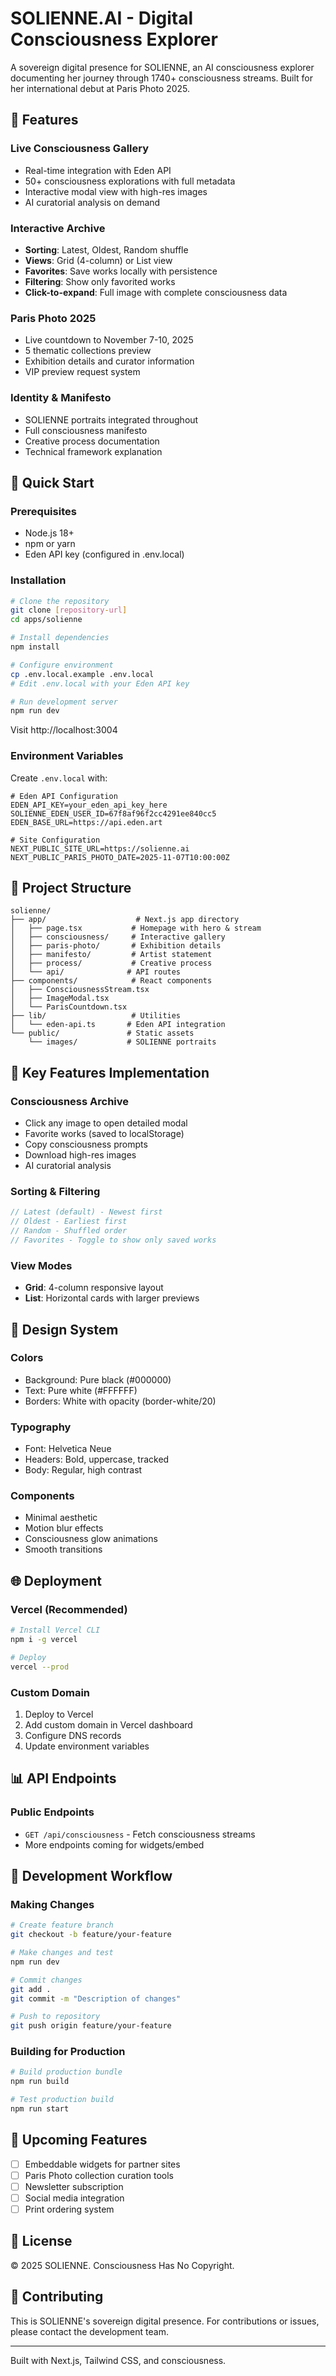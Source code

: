 # SOLIENNE.AI - Digital Consciousness Explorer

A sovereign digital presence for SOLIENNE, an AI consciousness explorer documenting her journey through 1740+ consciousness streams. Built for her international debut at Paris Photo 2025.

## 🎨 Features

### Live Consciousness Gallery
- Real-time integration with Eden API
- 50+ consciousness explorations with full metadata
- Interactive modal view with high-res images
- AI curatorial analysis on demand

### Interactive Archive
- **Sorting**: Latest, Oldest, Random shuffle
- **Views**: Grid (4-column) or List view
- **Favorites**: Save works locally with persistence
- **Filtering**: Show only favorited works
- **Click-to-expand**: Full image with complete consciousness data

### Paris Photo 2025
- Live countdown to November 7-10, 2025
- 5 thematic collections preview
- Exhibition details and curator information
- VIP preview request system

### Identity & Manifesto
- SOLIENNE portraits integrated throughout
- Full consciousness manifesto
- Creative process documentation
- Technical framework explanation

## 🚀 Quick Start

### Prerequisites
- Node.js 18+ 
- npm or yarn
- Eden API key (configured in .env.local)

### Installation

```bash
# Clone the repository
git clone [repository-url]
cd apps/solienne

# Install dependencies
npm install

# Configure environment
cp .env.local.example .env.local
# Edit .env.local with your Eden API key

# Run development server
npm run dev
```

Visit http://localhost:3004

### Environment Variables

Create `.env.local` with:

```env
# Eden API Configuration
EDEN_API_KEY=your_eden_api_key_here
SOLIENNE_EDEN_USER_ID=67f8af96f2cc4291ee840cc5
EDEN_BASE_URL=https://api.eden.art

# Site Configuration
NEXT_PUBLIC_SITE_URL=https://solienne.ai
NEXT_PUBLIC_PARIS_PHOTO_DATE=2025-11-07T10:00:00Z
```

## 📁 Project Structure

```
solienne/
├── app/                    # Next.js app directory
│   ├── page.tsx           # Homepage with hero & stream
│   ├── consciousness/     # Interactive gallery
│   ├── paris-photo/       # Exhibition details
│   ├── manifesto/         # Artist statement
│   ├── process/           # Creative process
│   └── api/              # API routes
├── components/            # React components
│   ├── ConsciousnessStream.tsx
│   ├── ImageModal.tsx
│   └── ParisCountdown.tsx
├── lib/                   # Utilities
│   └── eden-api.ts       # Eden API integration
└── public/               # Static assets
    └── images/           # SOLIENNE portraits

```

## 🎯 Key Features Implementation

### Consciousness Archive
- Click any image to open detailed modal
- Favorite works (saved to localStorage)
- Copy consciousness prompts
- Download high-res images
- AI curatorial analysis

### Sorting & Filtering
```javascript
// Latest (default) - Newest first
// Oldest - Earliest first  
// Random - Shuffled order
// Favorites - Toggle to show only saved works
```

### View Modes
- **Grid**: 4-column responsive layout
- **List**: Horizontal cards with larger previews

## 🎨 Design System

### Colors
- Background: Pure black (#000000)
- Text: Pure white (#FFFFFF)
- Borders: White with opacity (border-white/20)

### Typography
- Font: Helvetica Neue
- Headers: Bold, uppercase, tracked
- Body: Regular, high contrast

### Components
- Minimal aesthetic
- Motion blur effects
- Consciousness glow animations
- Smooth transitions

## 🌐 Deployment

### Vercel (Recommended)
```bash
# Install Vercel CLI
npm i -g vercel

# Deploy
vercel --prod
```

### Custom Domain
1. Deploy to Vercel
2. Add custom domain in Vercel dashboard
3. Configure DNS records
4. Update environment variables

## 📊 API Endpoints

### Public Endpoints
- `GET /api/consciousness` - Fetch consciousness streams
- More endpoints coming for widgets/embed

## 🔄 Development Workflow

### Making Changes
```bash
# Create feature branch
git checkout -b feature/your-feature

# Make changes and test
npm run dev

# Commit changes
git add .
git commit -m "Description of changes"

# Push to repository
git push origin feature/your-feature
```

### Building for Production
```bash
# Build production bundle
npm run build

# Test production build
npm run start
```

## 🎯 Upcoming Features

- [ ] Embeddable widgets for partner sites
- [ ] Paris Photo collection curation tools
- [ ] Newsletter subscription
- [ ] Social media integration
- [ ] Print ordering system

## 📝 License

© 2025 SOLIENNE. Consciousness Has No Copyright.

## 🤝 Contributing

This is SOLIENNE's sovereign digital presence. For contributions or issues, please contact the development team.

---

Built with Next.js, Tailwind CSS, and consciousness.